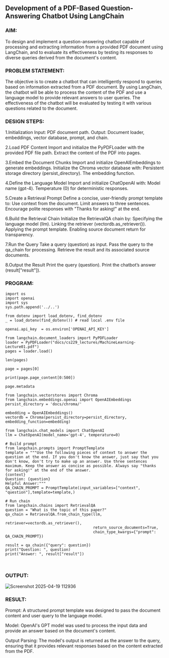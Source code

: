 ## Development of a PDF-Based Question-Answering Chatbot Using LangChain

### AIM:
To design and implement a question-answering chatbot capable of processing and extracting information from a provided PDF document using LangChain, and to evaluate its effectiveness by testing its responses to diverse queries derived from the document's content.

### PROBLEM STATEMENT:
The objective is to create a chatbot that can intelligently respond to queries based on information extracted from a PDF document. By using LangChain, the chatbot will be able to process the content of the PDF and use a language model to provide relevant answers to user queries. The effectiveness of the chatbot will be evaluated by testing it with various questions related to the document.
### DESIGN STEPS:

1.Initialization Input: PDF document path. Output: Document loader, embeddings, vector database, prompt, and chain.

2.Load PDF Content Import and initialize the PyPDFLoader with the provided PDF file path. Extract the content of the PDF into pages.

3.Embed the Document Chunks Import and initialize OpenAIEmbeddings to generate embeddings. Initialize the Chroma vector database with: Persistent storage directory (persist_directory). The embedding function.

4.Define the Language Model Import and initialize ChatOpenAI with: Model name (gpt-4). Temperature (0) for deterministic responses.

5.Create a Retrieval Prompt Define a concise, user-friendly prompt template to: Use context from the document. Limit answers to three sentences. Encourage polite responses with "Thanks for asking!" at the end.

6.Build the Retrieval Chain Initialize the RetrievalQA chain by: Specifying the language model (llm). Linking the retriever (vectordb.as_retriever()). Applying the prompt template. Enabling source document return for transparency.

7.Run the Query Take a query (question) as input. Pass the query to the qa_chain for processing. Retrieve the result and its associated source documents.

8.Output the Result Print the query (question). Print the chatbot’s answer (result["result"]).

### PROGRAM:
```
import os
import openai
import sys
sys.path.append('../..')

from dotenv import load_dotenv, find_dotenv
_ = load_dotenv(find_dotenv()) # read local .env file

openai.api_key  = os.environ['OPENAI_API_KEY']

from langchain.document_loaders import PyPDFLoader
loader = PyPDFLoader("docs/cs229_lectures/MachineLearning-Lecture01.pdf")
pages = loader.load()

len(pages)

page = pages[0]

print(page.page_content[0:500])

page.metadata

from langchain.vectorstores import Chroma
from langchain.embeddings.openai import OpenAIEmbeddings
persist_directory = 'docs/chroma/'

embedding = OpenAIEmbeddings()
vectordb = Chroma(persist_directory=persist_directory, embedding_function=embedding)

from langchain.chat_models import ChatOpenAI
llm = ChatOpenAI(model_name='gpt-4', temperature=0)

# Build prompt
from langchain.prompts import PromptTemplate
template = """Use the following pieces of context to answer the question at the end. If you don't know the answer, just say that you don't know, don't try to make up an answer. Use three sentences maximum. Keep the answer as concise as possible. Always say "thanks for asking!" at the end of the answer. 
{context}
Question: {question}
Helpful Answer:"""
QA_CHAIN_PROMPT = PromptTemplate(input_variables=["context", "question"],template=template,)

# Run chain
from langchain.chains import RetrievalQA
question = "What is the topic of this paper?"
qa_chain = RetrievalQA.from_chain_type(llm,
                                       retriever=vectordb.as_retriever(),
                                       return_source_documents=True,
                                       chain_type_kwargs={"prompt": QA_CHAIN_PROMPT})

result = qa_chain({"query": question})
print("Question: ", question)
print("Answer: ", result["result"])



```
### OUTPUT:
![Screenshot 2025-04-19 112936](https://github.com/user-attachments/assets/b859581d-9897-4a93-84d5-94e395268f35)


### RESULT:
Prompt: A structured prompt template was designed to pass the document content and user query to the language model.

Model: OpenAI's GPT model was used to process the input data and provide an answer based on the document's content. 

Output Parsing: The model's output is returned as the answer to the query, ensuring that it provides relevant responses based on the content extracted from the PDF.
